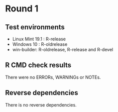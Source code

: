 # Round 1

## Test environments
* Linux Mint 19.1 : R-release
* Windows 10 : R-oldrelease
* win-builder: R-oldrelease, R-release and R-devel

## R CMD check results
There were no ERRORs, WARNINGs or NOTEs.

## Reverse dependencies

There is no reverse dependencies.
